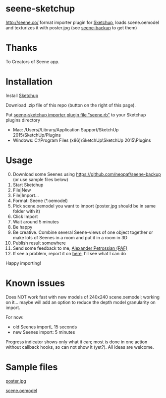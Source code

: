 # seene-sketchup
http://seene.co/ format importer plugin for [Sketchup](http://www.sketchup.com), loads scene.oemodel and texturizes it with poster.jpg  (see [seene-backup](https://github.com/neopaf/seene-backup) to get them)

# Thanks
To Creators of Seene app.

# Installation

Install [Sketchup](http://www.sketchup.com)

Download .zip file of this repo (button on the right of this page).

Put [seene-sketchup importer plugin file "seene.rb"](seene.rb) to your Sketchup plugins directory
* Mac: /Users/<your user name>/Library/Application Support/SketchUp 2015/SketchUp/Plugins
* Windows: C:\Program Files (x86)\SketchUp\SketchUp 2015\Plugins

# Usage

0. Download some Seenes using https://github.com/neopaf/seene-backup (or use sample files below)
1. Start Sketchup
2. File|New
3. File|Import...
4. Format: Seene (*.oemodel)
5. Pick scene.oemodel you want to import (poster.jpg should be in same folder with it)
6. Click Import
7. Wait around 5 minutes
8. Be happy
9. Be creative. Combine several Seene-views of one object together or make lots of Seenes in a room and put it in a room in 3D
10. Publish result somewhere
11. Send some feedback to me, [Alexander Petrossian (PAF)](mailto:alexander.petrossian+seene.rb@gmail.com)
12. If see a problem, report it on [here](https://github.com/neopaf/seene-sketchup/issues), I'll see what I can do

Happy importing!

# Known issues

Does NOT work fast with new models of 240x240 scene.oemodel; working on it... maybe will add an option to reduce the depth model granularity on import.

For now: 
* old Seenes importL 15 seconds
* new Seenes import: 5 minutes

Progress indicator shows only what it can; most is done in one action without callback hooks, so can not show it (yet?). All ideas are welcome.

# Sample files

[poster.jpg](samples/paf-first-staffpick/poster.jpg)

[scene.oemodel](samples/paf-first-staffpick/scene.oemodel)
